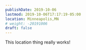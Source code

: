 ```yaml
---
publishDate: 2019-10-06
lastmod: 2019-10-06T17:17:19-05:00
location: Minneapolis,MN
# weight: -20191006
draft: false
---
```

This location thing really works!

 